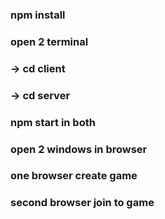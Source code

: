 ### npm install  
### open 2 terminal   
###    -> cd client    
###    -> cd server    
### npm start in both     
### open 2 windows in browser      
###     one browser create game    
###     second browser join to game  
